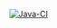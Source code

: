 [![Java-CI](https://github.com/Hack-Maze/backend-spring/actions/workflows/CI.yml/badge.svg)](https://github.com/Hack-Maze/backend-spring/actions/workflows/CI.yml)